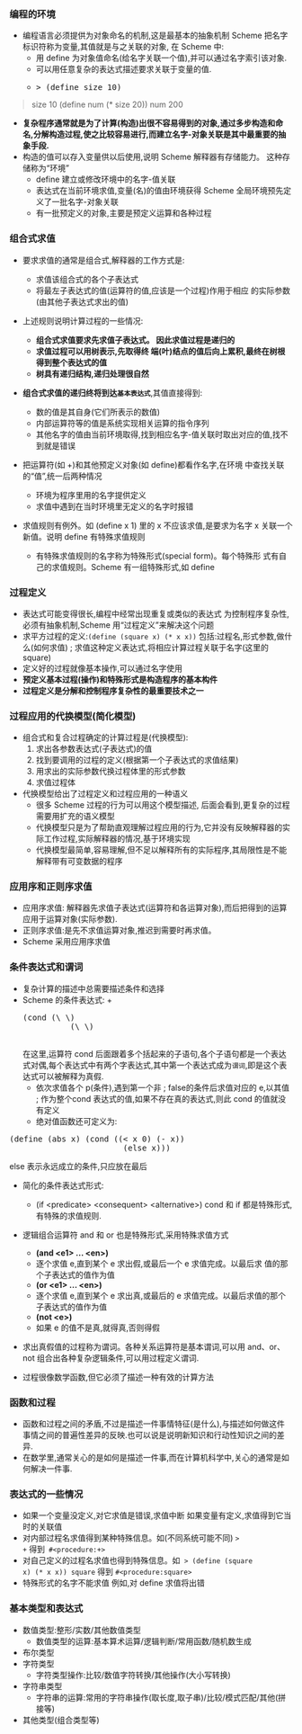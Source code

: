 
### 编程的环境
- 编程语言必须提供为对象命名的机制,这是最基本的抽象机制 Scheme 把名字标识符称为变量,其值就是与之关联的对象, 在 Scheme 中:
    * 用 define 为对象值命名(给名字关联一个值),并可以通过名字索引该对象.
    * 可以用任意复杂的表达式描述要求关联于变量的值.
    * <pre>> (define size 10)
> size
10
> (define num (* size 20))
> num
200 </pre>

- <b>复杂程序通常就是为了计算(构造)出很不容易得到的对象,通过多步构造和命名,分解构造过程,使之比较容易进行,而建立名字-对象关联是其中最重要的抽象手段.</b>
- 构造的值可以存入变量供以后使用,说明 Scheme 解释器有存储能力。 这种存储称为“环境”
    +   define 建立或修改环境中的名字-值关联
    +   表达式在当前环境求值,变量(名)的值由环境获得   Scheme 全局环境预先定义了一批名字-对象关联
    +   有一批预定义的对象,主要是预定义运算和各种过程

### 组合式求值

- 要求求值的通常是组合式,解释器的工作方式是:
  + 求值该组合式的各个子表达式
  + 将最左子表达式的值(运算符的值,应该是一个过程)作用于相应 的实际参数(由其他子表达式求出的值)

- 上述规则说明计算过程的一些情况:
  + <b>组合式求值要求先求值子表达式。 因此求值过程是递归的</b>
  + <b>求值过程可以用树表示,先取得终 端(叶)结点的值后向上累积,最终在树根得到整个表达式的值
  + 树具有递归结构,递归处理很自然</b>

- <b>组合式求值的递归终将到达<code>基本表达式</code></b>,其值直接得到:
  + 数的值是其自身(它们所表示的数值)
  + 内部运算符等的值是系统实现相关运算的指令序列
  + 其他名字的值由当前环境取得,找到相应名字-值关联时取出对应的值,找不到就是错误

- 把运算符(如 +)和其他预定义对象(如 define)都看作名字,在环境 中查找关联的“值”,统一后两种情况
    - 环境为程序里用的名字提供定义
    - 求值中遇到在当时环境里无定义的名字时报错

- 求值规则有例外。如 (define x 1) 里的 x 不应该求值,是要求为名字 x
关联一个新值。说明 define 有特殊求值规则 
    + 有特殊求值规则的名字称为特殊形式(special form)。每个特殊形
式有自己的求值规则。Scheme 有一组特殊形式,如 define

### 过程定义

- 表达式可能变得很长,编程中经常出现重复或类似的表达式 为控制程序复杂性,必须有抽象机制,Scheme 用“过程定义”来解决这个问题
- 求平方过程的定义:<code>(define (square x) (* x x))</code> 包括:过程名,形式参数,做什么(如何求值) ; 求值这种定义表达式,将相应计算过程关联于名字(这里的square)
- 定义好的过程就像基本操作,可以通过名字使用
- <b>预定义基本过程(操作)和特殊形式是构造程序的基本构件</b>
- <b>过程定义是分解和控制程序复杂性的最重要技术之一</b>

### 过程应用的代换模型(简化模型)
- 组合式和复合过程确定的计算过程是(代换模型):
    1. 求出各参数表达式(子表达式)的值
    2. 找到要调用的过程的定义(根据第一个子表达式的求值结果)
    3. 用求出的实际参数代换过程体里的形式参数
    4. 求值过程体
- 代换模型给出了过程定义和过程应用的一种语义
    + 很多 Scheme 过程的行为可以用这个模型描述, 后面会看到,更复杂的过程需要用扩充的语义模型
    + 代换模型只是为了帮助直观理解过程应用的行为,它并没有反映解释器的实际工作过程,实际解释器的情况,基于环境实现
    + 代换模型最简单,容易理解,但不足以解释所有的实际程序,其局限性是不能解释带有可变数据的程序

### 应用序和正则序求值
- 应用序求值: 解释器先求值子表达式(运算符和各运算对象),而后把得到的运算应用于运算对象(实际参数).
- 正则序求值:是先不求值运算对象,推迟到需要时再求值。
- Scheme 采用应用序求值

### 条件表达式和谓词
- 复杂计算的描述中总需要描述条件和选择
- Scheme 的条件表达式:
    + 
    <pre>(cond (\<p1> \<e1>)
            (\<p2> \<e2>)
     </pre>
     在这里,运算符 cond 后面跟着多个括起来的子语句,各个子语句都是一个表达式对偶,每个表达式中有两个字表达式,其中第一个表达式成为<code>谓词</code>,即是这个表达式可以被解释为真假.
    + 依次求值各个 p(条件),遇到第一个非 ; false的条件后求值对应的 e,以其值
; 作为整个cond 表达式的值,如果不存在真的表达式,则此 cond 的值就没有定义
    + 绝对值函数还可定义为:
<pre>(define (abs x) (cond ((< x 0) (- x))
                        (else x)))</pre>else 表示永远成立的条件,只应放在最后
- 简化的条件表达式形式:
    + (if \<predicate> \<consequent> \<alternative>) cond 和 if 都是特殊形式,有特殊的求值规则.

- 逻辑组合运算符 and 和 or 也是特殊形式,采用特殊求值方式 
    + <b>(and \<e1> ... \<en>)</b>
    + 逐个求值 e,直到某个 e 求出假,或最后一个 e 求值完成。以最后求 值的那个子表达式的值作为值
    + <b>(or \<e1> ... \<en>)</b>
    + 逐个求值 e,直到某个 e 求出真,或最后的 e 求值完成。以最后求值的那个子表达式的值作为值
    + <b>(not \<e>) </b>
    + 如果 e 的值不是真,就得真,否则得假
- 求出真假值的过程称为谓词。各种关系运算符是基本谓词,可以用 and、or、not 组合出各种复杂逻辑条件,可以用过程定义谓词.
- 过程很像数学函数,但它必须了描述一种有效的计算方法

### 函数和过程
- 函数和过程之间的矛盾,不过是描述一件事情特征(是什么),与描述如何做这件事情之间的普遍性差异的反映.也可以说是说明新知识和行动性知识之间的差异.
- 在数学里,通常关心的是如何是描述一件事,而在计算机科学中,关心的通常是如何解决一件事.

### 表达式的一些情况
- 如果一个变量没定义,对它求值是错误,求值中断 如果变量有定义,求值得到它当时的关联值
- 对内部过程名求值得到某种特殊信息。如(不同系统可能不同) <code>> +</code> 得到<code> #\<procedure:+></code>
- 对自己定义的过程名求值也得到特殊信息。如<code> > (define (square x) (* x x))</code><code> square</code> 得到 <code>#\<procedure:square></code>
- 特殊形式的名字不能求值 例如,对 define 求值将出错

### 基本类型和表达式
- 数值类型:整形/实数/其他数值类型
  - 数值类型的运算:基本算术运算/逻辑判断/常用函数/随机数生成
- 布尔类型
- 字符类型
  - 字符类型操作:比较/数值字符转换/其他操作(大小写转换)
- 字符串类型
  - 字符串的运算:常用的字符串操作(取长度,取子串)/比较/模式匹配/其他(拼接等)
- 其他类型(组合类型等)


